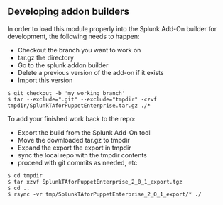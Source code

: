 ## Developing addon builders

In order to load this module properly into the Splunk Add-On builder for development, the following needs to happen:

- Checkout the branch you want to work on
- tar.gz the directory
- Go to the splunk addon builder
- Delete a previous version of the add-on if it exists
- Import this version

```
$ git checkout -b 'my working branch'
$ tar --exclude=".git" --exclude="tmpdir" -czvf tmpdir/SplunkTAforPuppetEnterprise.tar.gz ./*
```

To add your finished work back to the repo:
- Export the build from the Splunk Add-On tool
- Move the downloaded tar.gz to tmpdir
- Expand the export the export in tmpdir
- sync the local repo with the tmpdir contents
- proceed with git commits as needed, etc

```
$ cd tmpdir
$ tar xzvf SplunkTAforPuppetEnterprise_2_0_1_export.tgz
$ cd ..
$ rsync -vr tmp/SplunkTAforPuppetEnterprise_2_0_1_export/* ./
```
